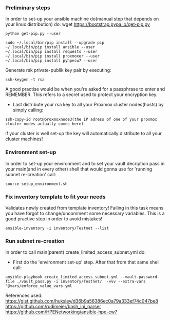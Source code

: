 ### Preliminary steps
In order to set-up your ansible machine do(manual step that depends on your linux distribution) do:
wget https://bootstrap.pypa.io/get-pip.py
```
python get-pip.py --user
```
```
sudo ~/.local/bin/pip install --upgrade pip
~/.local/bin/pip install ansible --user
~/.local/bin/pip install requests --user
~/.local/bin/pip install proxmoxer --user
~/.local/bin/pip install pyhpecw7 --user
```
Generate rsk private-publik key pair by executing:
```
ssh-keygen -t rsa
```
A good practise would be when you're asked for a passphrase to enter and REMEMBER. This refers to a secret used to protect your encryption key.
* Last distribute your rsa key to all your Proxmox cluster nodes(hosts) by simply calling: 
```
ssh-copy-id root@proxmoxnode3(the IP adress of one of your proxmox cluster nodes actually comes here)
```
if your cluster is well set-up the key will automatically distribute to all your cluster machines!
### Environment set-up
In order to set-up your environment and to set your vault decription pass in your main(and in every other) shell that would gonna use for 'running subnet re-creation' call: 
```
source setup_environment.sh
```
### Fix inventory template to fit your needs
Validates newly created from template inventory! Failing in this task means you have forgot to change/uncomment some necessary variables. This is a good practive step in order to avoid mistakes! 
```
ansible-inventory -i inventory/Testnet --list
```
### Run subnet re-creation
In order to call main(parent) create_limited_access_subnet.yml do:
* First do the 'environment set-up' step. After that from that same shell call:
```
ansible-playbook create_limited_access_subnet.yml --vault-password-file ./vault_pass.py -i inventory/Testnet/  -vvv --extra-vars "@vars/enforce_value_vars.yml
```

References used:
https://gist.github.com/huksley/d36b9a56386ec0a79a333ef74c047be8
https://github.com/rudimeier/bash_ini_parser
https://github.com/HPENetworking/ansible-hpe-cw7
